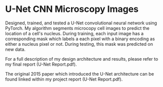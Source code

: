 # U-Net CNN Microscopy Images  

Designed, trained, and tested a U-Net convolutional neural network using PyTorch. My algorithm segments microcopy cell images to predict the location of a cell's nucleus. During training, each input image has a corresponding mask which labels a each pixel with a binary encoding as either a nucleus pixel or not. During testing, this mask was predicted on new data.

For a full description of my design architecture and results, please refer to my final report (U-Net Report.pdf).

The original 2015 paper which introduced the U-Net architecture can be found linked within my project report (U-Net Report.pdf).
